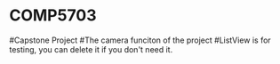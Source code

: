 # COMP5703
#Capstone Project
#The camera funciton of the project
#ListView is for testing, you can delete it if you don't need it.
